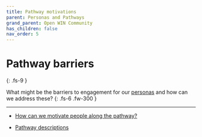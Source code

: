 ```yaml
---
title: Pathway motivations
parent: Personas and Pathways
grand_parent: Open WIN Community
has_children: false
nav_order: 5
---
```


# Pathway barriers
{: .fs-9 }

What might be the barriers to engagement for our [personas](personas-descriptions.md) and how can we address these?
{: .fs-6 .fw-300 }

---


* [How can we motivate people along the pathway?](#how-can-we-motivate-people-along-the-pathway?)

<!-- ## What are our community motivated by?
These people all want to learn and they are interested in new technologies. They may be motivated by a desire to "give back" to the community, compared to people who would rather wait for the documentation to be created so they can use it. They want to develop themselves and others. They want to be part of a community. They may be motivated by ethical or justice oriented open access to research outputs, or they may be motivated by personal career benefits.

## What do they need to be motivated?
These people need to feel like they are ahead of the curve, or at the leading edge, in adoption. They are comfortable being trail-blazers. They would probably enjoyed being challenged or stretched. They need to feel like they have something to offer and need to feel their contributions are valued. They need to feel comfortable in sharing. They need enjoy being creators rather than simple consumers. They need development opportunities, and to observe the growth of others. They need to feel welcome in the community, and place some value in community membership (or that the community values them). They need to feel like they are contributing to an ethical and justice oriented project, and/or that they are seeing direct gains for themselves. -->

* [Pathway descriptions](#pathway-descriptions)
